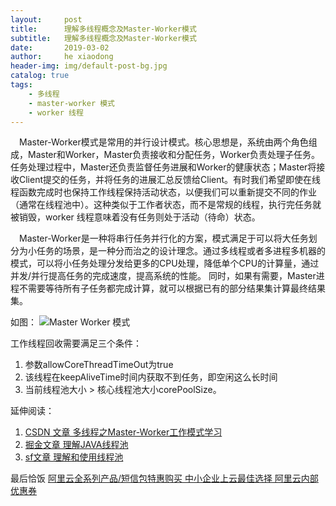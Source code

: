 ```yaml
---
layout:     post
title:      理解多线程概念及Master-Worker模式
subtitle:   理解多线程概念及Master-Worker模式
date:       2019-03-02
author:     he xiaodong
header-img: img/default-post-bg.jpg
catalog: true
tags:
    - 多线程
    - master-worker 模式
    - worker 线程
---
```


&ensp;&ensp;Master-Worker模式是常用的并行设计模式。核心思想是，系统由两个角色组成，Master和Worker，Master负责接收和分配任务，Worker负责处理子任务。任务处理过程中，Master还负责监督任务进展和Worker的健康状态；Master将接收Client提交的任务，并将任务的进展汇总反馈给Client。有时我们希望即使在线程函数完成时也保持工作线程保持活动状态，以便我们可以重新提交不同的作业（通常在线程池中）。这种类似于工作者状态，而不是常规的线程，执行完任务就被销毁，worker 线程意味着没有任务则处于活动（待命）状态。<br />

&ensp;&ensp;Master-Worker是一种将串行任务并行化的方案，模式满足于可以将大任务划分为小任务的场景，是一种分而治之的设计理念。通过多线程或者多进程多机器的模式，可以将小任务处理分发给更多的CPU处理，降低单个CPU的计算量，通过并发/并行提高任务的完成速度，提高系统的性能。 同时，如果有需要，Master进程不需要等待所有子任务都完成计算，就可以根据已有的部分结果集计算最终结果集。<br />

如图：
 ![Master Worker 模式](https://alpha2016.github.io/img/2019-03-02-master-worker-model.jpg "Master Worker 模式")


工作线程回收需要满足三个条件：<br />
1)  参数allowCoreThreadTimeOut为true<br />
2)  该线程在keepAliveTime时间内获取不到任务，即空闲这么长时间<br />
3)  当前线程池大小 > 核心线程池大小corePoolSize。<br />

延伸阅读：

1. [CSDN 文章 多线程之Master-Worker工作模式学习](https://blog.csdn.net/a347911/article/details/53421102 "多线程之Master-Worker工作模式学习")
2. [掘金文章 理解JAVA线程池](https://juejin.im/entry/58fada5d570c350058d3aaad "深入理解JAVA线程池") 
3. [sf文章 理解和使用线程池](https://segmentfault.com/a/1190000015808897 "理解和使用线程池") 


最后恰饭 [阿里云全系列产品/短信包特惠购买 中小企业上云最佳选择 阿里云内部优惠券](https://www.aliyun.com/minisite/goods?userCode=0amqgcs9)
